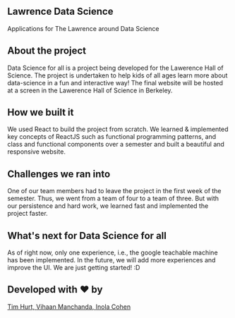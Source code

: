 ## Lawrence Data Science
 Applications for The Lawrence around Data Science

## About the project
Data Science for all is a project being developed for the Lawerence Hall of Science. The project is undertaken to help kids of all ages learn more about data-science in a fun and interactive way! The final website will be hosted at a screen in the Lawerence Hall of Science in Berkeley.
## How we built it
We used React to build the project from scratch. We learned & implemented key concepts of ReactJS such as functional programming patterns, and class and functional components over a semester and built a beautiful and responsive website.
## Challenges we ran into
One of our team members had to leave the project in the first week of the semester. Thus, we went from a team of four to a team of three. But with our persistence and hard work, we learned fast and implemented the project faster. 

## What's next for Data Science for all
As of right now, only one experience, i.e., the google teachable machine has been implemented. In the future, we will add more experiences and improve the UI. We are just getting started! :D

## Developed with &hearts; by
<a href = https://github.com/timothyjhurt> Tim Hurt, </a>
<a href = https://github.com/Vihaan8> Vihaan Manchanda, </a>
<a href = https://github.com/inolacohen> Inola Cohen </a>

